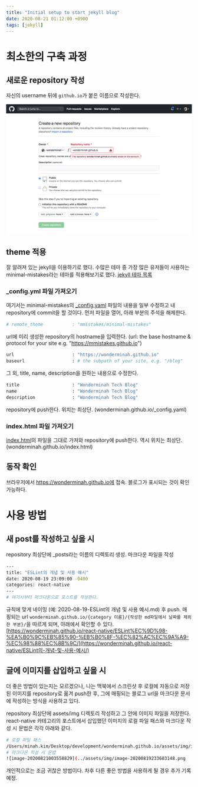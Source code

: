 ```yaml
---
title: "Initial setup to start jekyll blog"
date: 2020-08-21 01:12:00 +0900
tags: [jekyll]
---
```


# 최소한의 구축 과정

## 새로운 repository 작성

자신의 username 뒤에 `github.io`가 붙은 이름으로 작성한다.

![image-20200821003558829](../assets/img/image-20200821003558829.png)

## theme 적용

잘 알려져 있는 jekyll을 이용하기로 했다.
수많은 테마 중 가장 많은 유저들이 사용하는 minimal-mistakes라는 테마를 적용해보기로 했다.
[jekyll 테마 목록](https://github.com/topics/jekyll-theme)

### _config.yml 파일 가져오기

여기서는 minimal-mistakes의 [_config.yaml](https://github.com/mmistakes/minimal-mistakes/blob/master/_config.yml) 파일의 내용을 일부 수정하고 내 repository에 commit을 할 것이다.
먼저 파일을 열어, 아래 부분의 주석을 해제한다.

```bash
# remote_theme           : "mmistakes/minimal-mistakes"
```

url에 미리 생성한 repository의 hostname을 입력한다.
(url: the base hostname & protocol for your site e.g. "https://mmistakes.github.io")

```bash
url                      : "https://wonderminah.github.io"
baseurl                  : # the subpath of your site, e.g. "/blog"
```

그 외, title, name, description을 원하는 내용으로 수정한다.

```bash
title                    : "Wonderminah Tech Blog"
name                     : "Wonderminah Tech Blog"
description              : "Wonderminah Tech Blog"
```

repository에 push한다.
위치는 최상단. (wonderminah.github.io/_config.yaml)

### index.html 파일 가져오기

[index.html](https://github.com/mmistakes/minimal-mistakes/blob/master/index.html)의 파일을 그대로 가져와 repository에 push한다.
역시 위치는 최상단. (wonderminah.github.io/index.html)

## 동작 확인

브라우저에서 https://wonderminah.github.io에 접속.
블로그가 표시되는 것이 확인 가능하다.

# 사용 방법

## 새 post를 작성하고 싶을 시

repository 최상단에 _posts라는 이름의 디렉토리 생성.
마크다운 파일을 작성

```bash
---
title: "ESLint의 개념 및 사용 예시"
date: 2020-08-19 23:09:00 -0400
categories: react-native
---
# 여기서부터 마크다운으로 포스트를 작성한다.
```

규칙에 맞게 네이밍 (예: 2020-08-19-ESLint의 개념 및 사용 예시.md) 후 push.
매핑되는 url `wonderminah.github.io/{category 이름}/{작성한 md파일에서 날짜를 제외한 부분}/`을 따르게 되며, 아래에서 확인할 수 있다.
[https://wonderminah.github.io/react-native/ESLint%EC%9D%98-%EA%B0%9C%EB%85%90-%EB%B0%8F-%EC%82%AC%EC%9A%A9-%EC%98%88%EC%8B%9C/](https://wonderminah.github.io/react-native/ESLint의-개념-및-사용-예시/)

## 글에 이미지를 삽입하고 싶을 시

더 좋은 방법이 있는지는 모르겠으나, 나는 맥북에서 스크린샷 후 로컬에 자동으로 저장된 이미지를 repository로 옮겨 push한 후, 그에 매핑되는 블로그 url을 마크다운 문서에 작성하는 방식을 사용하고 있다.

repository 최상단에 assets/img 디렉토리 작성하고 그 안에 이미지 파일을 저장한다.
react-native 카테고리의 포스트에서 삽입했던 이미지의 로컬 파일 패스와 마크다운 작성 시 문법은 각각 아래와 같다.

```bash
# 로컬 파일 패스
/Users/minah.kim/Desktop/development/wonderminah.github.io/assets/img/image-20200819233603148.png
# 마크다운 작성 시 문법
![image-20200821003558829](../assets/img/image-20200819233603148.png
```

개인적으로는 조금 귀찮은 방법이다.
차후 다른 좋은 방법을 사용하게 될 경우 추가 기록 예정.